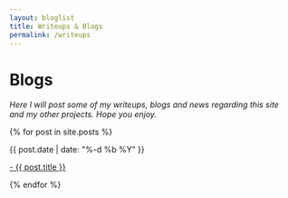 ```yaml
---
layout: bloglist
title: Writeups & Blogs
permalink: /writeups
---
```

# Blogs
_Here I will post some of my writeups, blogs and news regarding this site and my other projects. Hope you enjoy._
<div class="postlist">
  {% for post in site.posts %}
   
  {{ post.date | date: "%-d %b %Y" }}<br> <a href="{{ post.url }}"><p class="list">- {{ post.title }} </p></a>
  {% endfor %}
</div>